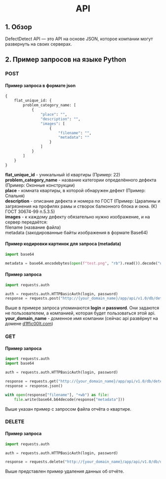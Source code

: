 <h1 align="center">API</h1>



## 1. Обзор

DefectDetect API — это API на основе JSON, которое компании могут развернуть на своих серверах.

## 2. Пример запросов на языке Python

### POST
#### Пример запроса в формате json
```python
{
    flat_unique_id: {
        problem_category_name: [
            {
                "place": "",
                "description": "",
                "images": [
                    {
                        "filename": "",
                        "metadata": ""
                    }
                ]
            }
        ]
    }
}
```

**flat_unique_id** - уникальный id квартиры (Пример: 22) <br>
**problem_category_name** - название категории определённого дефекта (Пример: Оконные конструкции)<br>
**place** - комната квартиры, в которой обнаружен дефект (Пример: Спальня)<br>
**description** - описание дефекта и номера по ГОСТ (Пример: Царапины и загрязнения на профилях рамы и створок балконного блока и окна. (К) ГОСТ 30674-99 п.5.3.5)<br>
**images** - к каждому дефекту обязательно нужно изображение, и на сервер передаётся:<br>
    filename (название файла)<br>
    metadata (закодированные байты изображения в формате Base64)<br>

#### Пример кодировки картинок для запроса (metadata)
```python
import base64

metadata = base64.encodebytes(open(f"test.png", "rb").read()).decode("utf-8")
```

#### Пример запроса

```python
import requests.auth

auth = requests.auth.HTTPBasicAuth(login, password)
response = requests.post("http://{your_domain_name}/app/api/v1.0/db/detections/", auth=auth, json=json_example)
```

Выше в примере запроса упоминаются **login** и **password**. Они задаются не пользователем, а компанией, которая будет пользоваться этой api.<br>
**your_domain_name** - доменное имя компании (сейчас api развёрнут на домене [d1ffic00lt.com](d1ffic00lt.com))<br>

### GET
#### Пример запроса
```python
import requests.auth
import base64

auth = requests.auth.HTTPBasicAuth(login, password)

response = requests.get("http://{your_domain_name}/app/api/v1.0/db/detections/{flat_unique_id}", auth=auth)
response = response.json()

with open(response["filename"], "+wb") as file:
    file.write(base64.b64decode(response["metadata"]))
```

Выше указан пример с запросом файла отчёта о квартире.

### DELETE
#### Пример запроса
```python
import requests.auth

auth = requests.auth.HTTPBasicAuth(login, password)

response = requests.delete("http://{your_domain_name}/app/api/v1.0/db/detections/{flat_unique_id}", auth=auth)
```

Выше представлен пример удаления данных об отчёте.
